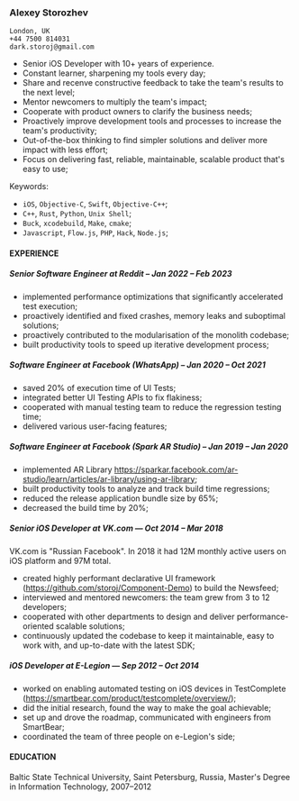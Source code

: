 ### Alexey Storozhev

```
London, UK
+44 7500 814031
dark.storoj@gmail.com
```

* Senior iOS Developer with 10+ years of experience.
* Constant learner, sharpening my tools every day;
* Share and recenve constructive feedback to take the team's results to the next level;
* Mentor newcomers to multiply the team's impact;
* Cooperate with product owners to clarify the business needs;
* Proactively improve development tools and processes to increase the team's productivity;
* Out-of-the-box thinking to find simpler solutions and deliver more impact with less effort;
* Focus on delivering fast, reliable, maintainable, scalable product that's easy to use;

Keywords:
- `iOS`, `Objective-C`, `Swift`, `Objective-C++`;
- `C++`, `Rust`, `Python`, `Unix Shell`;
- `Buck`, `xcodebuild`, `Make`, `cmake`;
- `Javascript`, `Flow.js`, `PHP`, `Hack`, `Node.js`;

#### EXPERIENCE
##### Senior Software Engineer at Reddit – Jan 2022 – Feb 2023
* implemented performance optimizations that significantly accelerated test execution;
* proactively identified and fixed crashes, memory leaks and suboptimal solutions;
* proactively contributed to the modularisation of the monolith codebase;
* built productivity tools to speed up iterative development process;

##### Software Engineer at Facebook (WhatsApp) – Jan 2020 – Oct 2021
* saved 20% of execution time of UI Tests;
* integrated better UI Testing APIs to fix flakiness;
* cooperated with manual testing team to reduce the regression testing time;
* delivered various user-facing features;

##### Software Engineer at Facebook (Spark AR Studio) – Jan 2019 – Jan 2020
* implemented AR Library https://sparkar.facebook.com/ar-studio/learn/articles/ar-library/using-ar-library;
* built productivity tools to analyze and track build time regressions;
* reduced the release application bundle size by 65%;
* decreased the build time by 20%;

##### Senior iOS Developer at VK.com — Oct 2014 – Mar 2018
VK.com is "Russian Facebook". In 2018 it had 12M monthly active users on iOS platform and 97M total.
* created highly performant declarative UI framework (https://github.com/storoj/Component-Demo) to build the Newsfeed;
* interviewed and mentored newcomers: the team grew from 3 to 12 developers;
* cooperated with other departments to design and deliver performance-oriented scalable solutions;
* continuously updated the codebase to keep it maintainable, easy to work with, and up-to-date with the latest SDK;

##### iOS Developer at E-Legion — Sep 2012 – Oct 2014
* worked on enabling automated testing on iOS devices in TestComplete (https://smartbear.com/product/testcomplete/overview/);
* did the initial research, found the way to make the goal achievable;
* set up and drove the roadmap, communicated with engineers from SmartBear;
* coordinated the team of three people on e-Legion's side;

#### EDUCATION
Baltic State Technical University, Saint Petersburg, Russia, Master's Degree in Information Technology, 2007–2012

